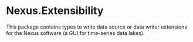 # Nexus.Extensibility

This package contains types to write data source or data writer extensions for the Nexus software (a GUI for time-series data lakes). 